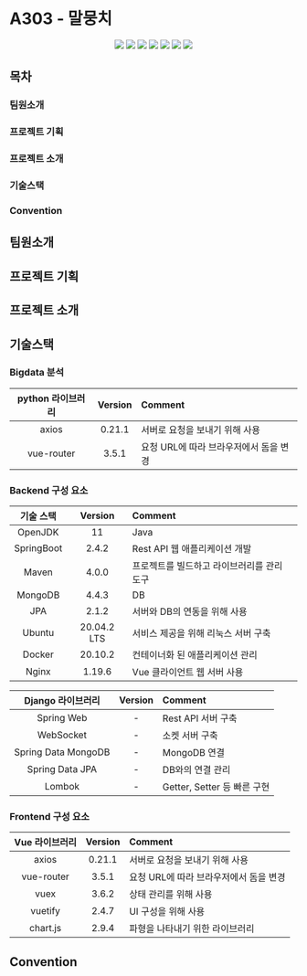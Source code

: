 # A303 - 말뭉치

<div align=center>
    <img src="https://img.shields.io/badge/platform-mobile-green">
    <img src="https://img.shields.io/badge/framwork-Vue-42b883">
    <img src="https://img.shields.io/badge/framework-django-blue">
    <img src="https://img.shields.io/badge/database-MariaDB-9cf">
    <img src="https://img.shields.io/badge/server-AWS-yellow">
    <img src="https://img.shields.io/badge/language-python%2C javascript-yellowgreen">
    <img src="https://img.shields.io/badge/swagger-valid-brightgreen">
</div>





## 목차

### 팀원소개 

### 프로젝트 기획

### 프로젝트 소개

### 기술스택

### Convention 





## 팀원소개



## 프로젝트 기획



## 프로젝트 소개



## 기술스택

### Bigdata 분석

| python 라이브러리 | Version | Comment                                |
| :---------------: | :-----: | :------------------------------------- |
|       axios       | 0.21.1  | 서버로 요청을 보내기 위해 사용         |
|    vue-router     |  3.5.1  | 요청 URL에 따라 브라우저에서 돔을 변경 |

### Backend 구성 요소

| 기술 스택  |   Version   | Comment                                    |
| :--------: | :---------: | :----------------------------------------- |
|  OpenJDK   |     11      | Java                                       |
| SpringBoot |    2.4.2    | Rest API 웹 애플리케이션 개발              |
|   Maven    |    4.0.0    | 프로젝트를 빌드하고 라이브러리를 관리 도구 |
|  MongoDB   |    4.4.3    | DB                                         |
|    JPA     |    2.1.2    | 서버와 DB의 연동을 위해 사용               |
|   Ubuntu   | 20.04.2 LTS | 서비스 제공을 위해 리눅스 서버 구축        |
|   Docker   |   20.10.2   | 컨테이너화 된 애플리케이션 관리            |
|   Nginx    |   1.19.6    | Vue 클라이언트 웹 서버 사용                |

|  Django 라이브러리  | Version | Comment                     |
| :-----------------: | :-----: | :-------------------------- |
|     Spring Web      |    -    | Rest API 서버 구축          |
|      WebSocket      |    -    | 소켓 서버 구축              |
| Spring Data MongoDB |    -    | MongoDB 연결                |
|   Spring Data JPA   |    -    | DB와의 연결 관리            |
|       Lombok        |    -    | Getter, Setter 등 빠른 구현 |

### Frontend 구성 요소

| Vue 라이브러리 | Version | Comment                                |
| :------------: | :-----: | :------------------------------------- |
|     axios      | 0.21.1  | 서버로 요청을 보내기 위해 사용         |
|   vue-router   |  3.5.1  | 요청 URL에 따라 브라우저에서 돔을 변경 |
|      vuex      |  3.6.2  | 상태 관리를 위해 사용                  |
|    vuetify     |  2.4.7  | UI 구성을 위해 사용                    |
|    chart.js    |  2.9.4  | 파형을 나타내기 위한 라이브러리        |



## Convention